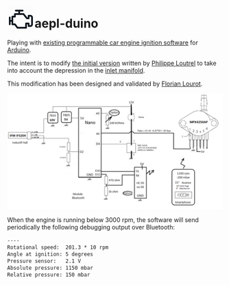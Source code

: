 [<img src="https://github.com/AurelienLourot/aepl-duino/raw/master/pics/thirdparty/engine-automobile-vehicle-car-panel-automotive-512.png" align="left" width="64" height="64">](https://github.com/AurelienLourot/aepl-duino)

# aepl-duino

Playing with
[existing programmable car engine ignition software](http://a110a.free.fr/SPIP172/article.php3?id_article=142)
for [Arduino](https://www.arduino.cc/).

The intent is to modify
[the initial version](http://a110a.free.fr/SPIP172/IMG/txt/Aepl-Duino_11_10_18.txt) written by
[Philippe Loutrel](http://a110a.free.fr/SPIP172/auteur.php3?id_auteur=1) to take into account the
depression in the [inlet manifold](https://en.wikipedia.org/wiki/Inlet_manifold).

This modification has been designed and validated by
[Florian Lourot](https://www.linkedin.com/in/florian-lourot-3a7423a5).

![scheme](pics/scheme.png)

When the engine is running below 3000 rpm, the software will send periodically the following
debugging output over Bluetooth:

```
----
Rotational speed:  201.3 * 10 rpm
Angle at ignition: 5 degrees
Pressure sensor:   2.1 V
Absolute pressure: 1150 mbar
Relative pressure: 150 mbar
```
